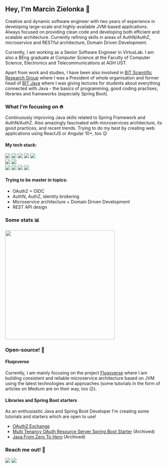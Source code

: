 ## Hey, I'm Marcin Zielonka 👋

Creative and dynamic software engineer with two years of experience in developing large-scale and highly-available JVM-based applications. Always focused on providing clean code and developing both efficient and scalable architecture. Currently refining skills in areas of AuthN/AuthZ, microservice and RESTful architecture, Domain Driven Development.

Currently, I am working as a Senior Software Engineer in VirtusLab. I am also a BEng graduate at Computer Science at the Faculty of Computer Science, Electronics and Telecommunications at AGH UST.

Apart from work and studies, I have been also involved in [BIT Scientific Research Group](http://fb.com/knbit) where I was a President of whole organisation and former head of [BIT Java](https://github.com/BIT-Java) where I was giving lectures for students about everything connected with Java - the basics of programming, good coding practises, libraries and frameworks (especially Spring Boot).

### What I'm focusing on 🔥

Continuously improving Java skills related to Spring Framework and AuthN/AuthZ. Also amazingly fascinated with microservices architecture, its good practices, and recent trends. Trying to do my best by creating web applications using ReactJS or Angular 10+, too 😉

#### My tech stack:
<p>
  <img src="https://img.shields.io/badge/Java-ED8B00?style=for-the-badge&logo=java&logoColor=white"/>
  <img src="https://img.shields.io/badge/Spring_Boot-6DB33F?style=for-the-badge&logo=spring-boot&logoColor=white"/>
  <img src="https://img.shields.io/badge/React-20232A?style=for-the-badge&logo=react&logoColor=61DAFB"/>
  <img src="https://img.shields.io/badge/Angular-E23237?style=for-the-badge&logo=angular&logoColor=white"/>
  <img src="https://img.shields.io/badge/TypeScript-007ACC?style=for-the-badge&logo=typescript&logoColor=white"/><br/>
  <img src="https://img.shields.io/badge/PostgreSQL-4169E1?style=for-the-badge&logo=postgresql&logoColor=white"/>
  <img src="https://img.shields.io/badge/Oracle_Database-FF011D?style=for-the-badge&logo=oracle&logoColor=white"/><br/>
  <img src="https://img.shields.io/badge/Docker-2CA5E0?style=for-the-badge&logo=docker&logoColor=white"/>
  <img src="https://img.shields.io/badge/Git-F05032?style=for-the-badge&logo=git&logoColor=white"/>
  <img src="https://img.shields.io/badge/IntelliJ_IDEA-3E66E2?style=for-the-badge&logo=intellij-idea&logoColor=white"/>
  <img src="https://img.shields.io/badge/Adobe%20XD-FF61F6?style=for-the-badge&logo=Adobe%20XD&logoColor=white"/>
</p>


#### Trying to be master in topics:
- OAuth2 + OIDC
- AuthN, AuthZ, identity brokering
- Microservice architecture + Domain Driven Development
- REST API design

### Some stats 📊

<a href="#"><img src="https://github-readme-stats.vercel.app/api?username=mzlnk&show_icons=true&count_private=true&theme=dark" width="350"></a>

### Open-source! 🥳

#### Fluqxverse
Currently, I am mainly focusing on the project [Fluqxverse](https://github.com/fluqxverse) where I am building consistent and reliable microservice architecture based on JVM using the latest technologies and approaches (some tutorials in the form of articles on Medium are on their way, too 😉).

#### Libraries and Spring Boot starters
As an enthusiastic Java and Spring Boot Developer I'm creating some tutorials and starters which are open to use!

- [OAuth2 Exchange](https://github.com/mzlnk/oauth2-exchange)
- [Multi Tenancy OAuth Resource Server Spring Boot Starter](https://github.com/mzlnk/multi-tenant-oauth2-resource-server-spring-boot-starter) (Archived)
- [Java From Zero To Hero](https://github.com/mzlnk/java-from-zero-to-hero) (Archived)

### Reach me out! 🔭
<a href="https://www.linkedin.com/in/mzlnk/"><img src="https://img.shields.io/badge/LinkedIn-0077B5?style=for-the-badge&logo=linkedin&logoColor=white" /></a>
<a href="mailto:zielonka.marcin@protonmail.com"><img src="https://img.shields.io/badge/ProtonMail-8B89CC?style=for-the-badge&logo=protonmail&logoColor=white"></a>
